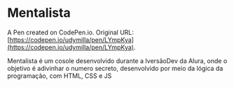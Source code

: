 # Mentalista

A Pen created on CodePen.io. Original URL: [https://codepen.io/udymilla/pen/LYmpKya](https://codepen.io/udymilla/pen/LYmpKya).

Mentalista é um cosole desenvolvido durante a IversãoDev da Alura, onde o objetivo é adivinhar o numero secreto, desenvolvido por meio da lógica da programação, com HTML, CSS e JS